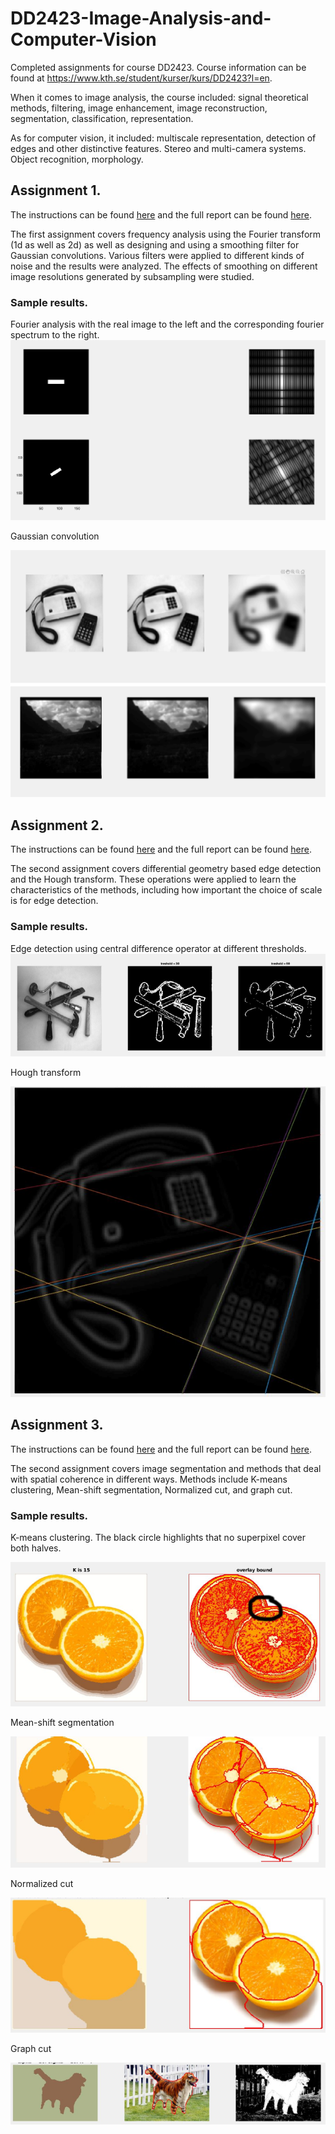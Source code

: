 # DD2423-Image-Analysis-and-Computer-Vision
Completed assignments for course DD2423. Course information can be found at https://www.kth.se/student/kurser/kurs/DD2423?l=en. 

When it comes to image analysis, the course included: signal theoretical methods, filtering, image enhancement, image reconstruction, segmentation, classification, representation.

As for computer vision, it included: multiscale representation, detection of edges and other distinctive features. Stereo and multi-camera systems. Object recognition, morphology.


## Assignment 1.

The instructions can be found [here](https://github.com/jacobmalmberg/DD2423-Image-Analysis-and-Computer-Vision/blob/master/Assignment%201/bildat_lab1_eng.pdf) and the full report can be found [here](https://github.com/jacobmalmberg/DD2423-Image-Analysis-and-Computer-Vision/blob/master/Assignment%201/bildat_lab1_answers.pdf).

The first assignment covers frequency analysis using the Fourier transform (1d as well as 2d) as well as designing and using a smoothing filter for Gaussian convolutions. Various filters were applied to different kinds of noise and the results were analyzed. The effects of smoothing on different image resolutions generated by subsampling were studied.

### Sample results.

Fourier analysis with the real image to the left and the corresponding fourier spectrum to the right.
<img src='https://github.com/jacobmalmberg/DD2423-Image-Analysis-and-Computer-Vision/blob/master/Assignment%201/fourier.png'>

Gaussian convolution

<img src='https://github.com/jacobmalmberg/DD2423-Image-Analysis-and-Computer-Vision/blob/master/Assignment%201/gauss.png'>

## Assignment 2.

The instructions can be found [here](https://github.com/jacobmalmberg/DD2423-Image-Analysis-and-Computer-Vision/blob/master/Assignment%202/bildat_lab2_eng.pdf) and the full report can be found [here](https://github.com/jacobmalmberg/DD2423-Image-Analysis-and-Computer-Vision/blob/master/Assignment%202/bildat_lab2_answers.pdf).

The second assignment covers differential geometry based edge detection and the Hough transform. These operations were applied to learn the characteristics of the methods, including how important the choice of scale is for edge detection.

### Sample results.

Edge detection using central difference operator at different thresholds.
<img src ='https://github.com/jacobmalmberg/DD2423-Image-Analysis-and-Computer-Vision/blob/master/Assignment%202/central_diff.png'>

Hough transform

<img src ='https://github.com/jacobmalmberg/DD2423-Image-Analysis-and-Computer-Vision/blob/master/Assignment%202/hough.png'>

## Assignment 3.

The instructions can be found [here](https://github.com/jacobmalmberg/DD2423-Image-Analysis-and-Computer-Vision/blob/master/Assignment%203/bildat_lab3_eng.pdf) and the full report can be found [here](https://github.com/jacobmalmberg/DD2423-Image-Analysis-and-Computer-Vision/blob/master/Assignment%203/bildat_lab3_answers.pdf).

The second assignment covers image segmentation and methods that deal with spatial coherence in different ways. Methods include K-means clustering, Mean-shift segmentation, Normalized cut, and graph cut.

### Sample results.

K-means clustering. The black circle highlights that no superpixel cover both halves.

<img src ='https://github.com/jacobmalmberg/DD2423-Image-Analysis-and-Computer-Vision/blob/master/Assignment%203/kmeans.png'>

Mean-shift segmentation

<img src ='https://github.com/jacobmalmberg/DD2423-Image-Analysis-and-Computer-Vision/blob/master/Assignment%203/meanshift.png'>

Normalized cut

<img src ='https://github.com/jacobmalmberg/DD2423-Image-Analysis-and-Computer-Vision/blob/master/Assignment%203/ncut.png'>

Graph cut

<img src ='https://github.com/jacobmalmberg/DD2423-Image-Analysis-and-Computer-Vision/blob/master/Assignment%203/graphcut.png'>

